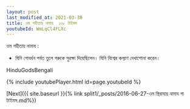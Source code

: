 ```yaml
---
layout: post
last_modified_at: 2021-03-30
title: ওম গহীতায় নামায  ১০৮ টাইমস 
youtubeId: WmLqCl4FLXc
---
```

 
 
ওম গহীতায় নামায    :
 
 -   যিনি গোবর্ধন পর্বত তুলে গরুকে সুরক্ষা দিয়েছিলেন। যিনি বিশ্বের কল্যাণ দেখাশোনা করেন।

HinduGodsBengali

{% include youtubePlayer.html id=page.youtubeId %}

[Next]({{ site.baseurl }}{% link split1/_posts/2016-06-27-ওম স্থিরাযায় নামায গা টাইমস.md%})
